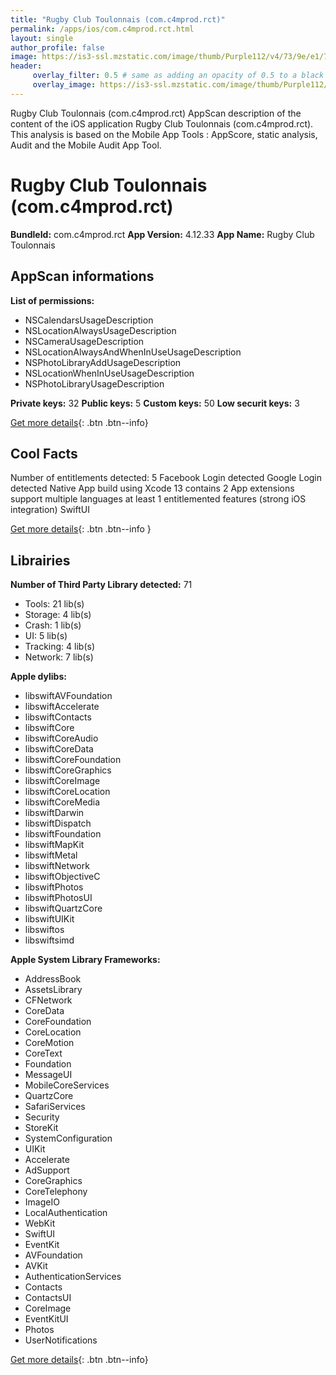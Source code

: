 ```yaml
---
title: "Rugby Club Toulonnais (com.c4mprod.rct)"
permalink: /apps/ios/com.c4mprod.rct.html
layout: single
author_profile: false
image: https://is3-ssl.mzstatic.com/image/thumb/Purple112/v4/73/9e/e1/739ee12e-4f69-01c8-11a3-916614e5bd1b/MainAppIcon-0-0-1x_U007emarketing-0-0-0-7-0-0-sRGB-0-0-0-GLES2_U002c0-512MB-85-220-0-0.png/512x512bb.jpg
header: 
     overlay_filter: 0.5 # same as adding an opacity of 0.5 to a black background
     overlay_image: https://is3-ssl.mzstatic.com/image/thumb/Purple112/v4/73/9e/e1/739ee12e-4f69-01c8-11a3-916614e5bd1b/MainAppIcon-0-0-1x_U007emarketing-0-0-0-7-0-0-sRGB-0-0-0-GLES2_U002c0-512MB-85-220-0-0.png/512x512bb.jpg
---
```

Rugby Club Toulonnais (com.c4mprod.rct) AppScan description of the content of the iOS application Rugby Club Toulonnais (com.c4mprod.rct). This analysis is based on the Mobile App Tools : AppScore, static analysis, Audit and the Mobile Audit App Tool.

# Rugby Club Toulonnais (com.c4mprod.rct)

**BundleId:** com.c4mprod.rct
**App Version:** 4.12.33
**App Name:** Rugby Club Toulonnais


## AppScan informations 

**List of permissions:** 
- NSCalendarsUsageDescription
- NSLocationAlwaysUsageDescription
- NSCameraUsageDescription
- NSLocationAlwaysAndWhenInUseUsageDescription
- NSPhotoLibraryAddUsageDescription
- NSLocationWhenInUseUsageDescription
- NSPhotoLibraryUsageDescription
  
  
**Private keys:** 32
**Public keys:** 5
**Custom keys:** 50
**Low securit keys:** 3
  
[Get more details](/pricing.html){: .btn .btn--info}

## Cool Facts

Number of entitlements detected: 5
Facebook Login detected
Google Login detected
Native App
build using Xcode 13
contains 2 App extensions
support multiple languages
at least 1 entitlemented features (strong iOS integration)
SwiftUI
  
[Get more details](/pricing.html){: .btn .btn--info }

## Librairies 
**Number of Third Party Library detected:** 71
- Tools: 21 lib(s)
- Storage: 4 lib(s)
- Crash: 1 lib(s)
- UI: 5 lib(s)
- Tracking: 4 lib(s)
- Network: 7 lib(s)


**Apple dylibs:**
- libswiftAVFoundation
- libswiftAccelerate
- libswiftContacts
- libswiftCore
- libswiftCoreAudio
- libswiftCoreData
- libswiftCoreFoundation
- libswiftCoreGraphics
- libswiftCoreImage
- libswiftCoreLocation
- libswiftCoreMedia
- libswiftDarwin
- libswiftDispatch
- libswiftFoundation
- libswiftMapKit
- libswiftMetal
- libswiftNetwork
- libswiftObjectiveC
- libswiftPhotos
- libswiftPhotosUI
- libswiftQuartzCore
- libswiftUIKit
- libswiftos
- libswiftsimd


**Apple System Library Frameworks:**
- AddressBook
- AssetsLibrary
- CFNetwork
- CoreData
- CoreFoundation
- CoreLocation
- CoreMotion
- CoreText
- Foundation
- MessageUI
- MobileCoreServices
- QuartzCore
- SafariServices
- Security
- StoreKit
- SystemConfiguration
- UIKit
- Accelerate
- AdSupport
- CoreGraphics
- CoreTelephony
- ImageIO
- LocalAuthentication
- WebKit
- SwiftUI
- EventKit
- AVFoundation
- AVKit
- AuthenticationServices
- Contacts
- ContactsUI
- CoreImage
- EventKitUI
- Photos
- UserNotifications


  
[Get more details](/pricing.html){: .btn .btn--info}


